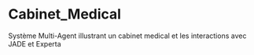 # Cabinet_Medical
Système Multi-Agent illustrant un cabinet medical et les interactions avec JADE et Experta
